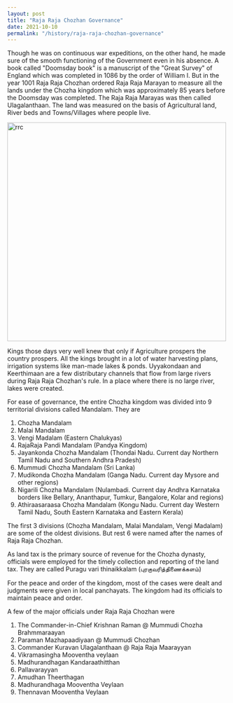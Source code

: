 ```yaml
---
layout: post
title: "Raja Raja Chozhan Governance"
date: 2021-10-10
permalink: "/history/raja-raja-chozhan-governance"
---
```


Though he was on continuous war expeditions, on the other hand, he made sure of the smooth functioning of the Government even in his absence. A book called "Doomsday book" is a manuscript of the "Great Survey" of England which was completed in 1086 by the order of William I.  But in the year 1001 Raja Raja Chozhan ordered Raja Raja Marayan to measure all the lands under the Chozha kingdom which was approximately 85 years before the Doomsday was completed. The Raja Raja Marayas was then called Ulagalanthaan. The land was measured on the basis of Agricultural land, River beds and Towns/Villages where people live.

<!--more-->

<img src="{{ site.url }}/assets/rrc.jpg" alt="rrc" class="inline" height=500/>

Kings those days very well knew that only if Agriculture prospers the country prospers. All the kings brought in a lot of water harvesting plans, irrigation systems like man-made lakes & ponds. Uyyakondaan and Keerthimaan are a few distributary channels that flow from large rivers during Raja Raja Chozhan's rule. In a place where there is no large river, lakes were created. 

For ease of governance, the entire Chozha kingdom was divided into 9 territorial divisions called Mandalam. They are 

1. Chozha Mandalam
1. Malai Mandalam
1. Vengi Madalam (Eastern Chalukyas)
1. RajaRaja Pandi Mandalam (Pandya Kingdom)
1. Jayankonda Chozha Mandalam (Thondai Nadu. Current day Northern Tamil Nadu and Southern Andhra Pradesh)
1. Mummudi Chozha Mandalam (Sri Lanka)
1. Mudikonda Chozha Mandalam (Ganga Nadu. Current day Mysore and other regions)
1. Nigarili Chozha Mandalam (Nulambadi. Current day Andhra Karnataka borders like Bellary, Ananthapur, Tumkur, Bangalore, Kolar and regions)
1. Athiraasaraasa Chozha Mandalam (Kongu Nadu. Current day Western Tamil Nadu, South Eastern Karnataka and Eastern Kerala)

The first 3 divisions (Chozha Mandalam, Malai Mandalam, Vengi Madalam) are some of the oldest divisions. But rest 6 were named after the names of Raja Raja Chozhan.

As land tax is the primary source of revenue for the Chozha dynasty,  officials were employed for the timely collection and reporting of the land tax. They are called Puragu vari thinaikkalam (புரகுவரித்திணைக்களம்)

For the peace and order of the kingdom, most of the cases were dealt and judgments were given in local panchayats. The kingdom had its officials to maintain peace and order.

A few of the major officials under Raja Raja Chozhan were

1. The Commander-in-Chief Krishnan Raman @ Mummudi Chozha Brahmmaraayan
1. Paraman Mazhapaadiyaan @ Mummudi Chozhan
1. Commander Kuravan Ulagalanthaan @ Raja Raja Maarayyan
1. Vikramasingha Mooventha veylaan
1. Madhurandhagan Kandaraathitthan
1. Pallavarayyan
1. Amudhan Theerthagan
1. Madhurandhaga Mooventha Veylaan
1. Thennavan Mooventha Veylaan
